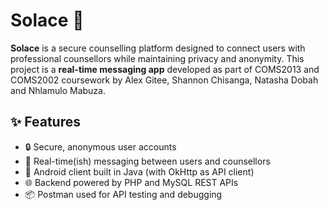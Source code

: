 # Solace 💬

**Solace** is a secure counselling platform designed to connect users with professional counsellors while maintaining privacy and anonymity. This project is a **real-time messaging app** developed as part of COMS2013 and COMS2002 coursework by Alex Gitee, Shannon Chisanga, Natasha Dobah and Nhlamulo Mabuza.

## ✨ Features
- 🔒 Secure, anonymous user accounts  
- 💬 Real-time(ish) messaging between users and counsellors  
- 📱 Android client built in Java (with OkHttp as API client)  
- 🌐 Backend powered by PHP and MySQL REST APIs  
- 📦 Postman used for API testing and debugging  
